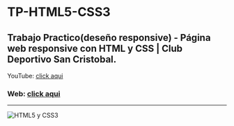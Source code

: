# TP-HTML5-CSS3
<h2>Trabajo Practico(deseño responsive) - Página web responsive con HTML y CSS | Club Deportivo San Cristobal.</h2>
<p>YouTube: <a href="https://www.youtube.com/watch?v=oYVIRCpxtJs&ab_channel=ArtemioDerkachev" target="_blanck">click aqui</a></p>
<h3>Web: <a href="https://artemiod.github.io/TP-HTML5-CSS3/" target="_blank">click aqui</a></h3><hr>
<img src="https://paramountacademyonline.com/fotos-cursos/curso23-0.jpg" alt="HTML5 y CSS3">



